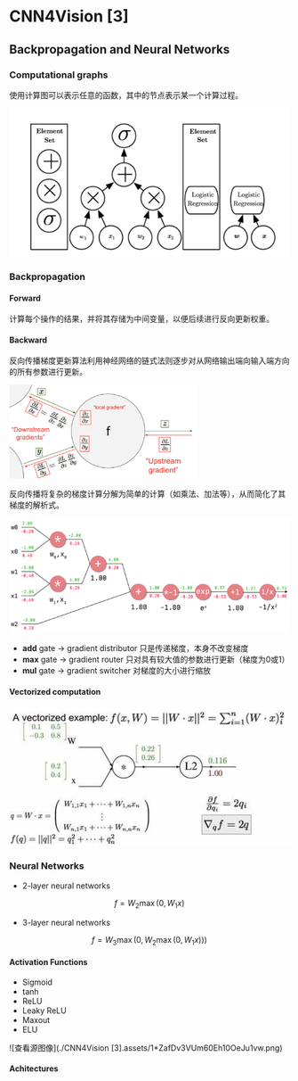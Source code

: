# CNN4Vision [3]

## Backpropagation and Neural Networks

### Computational graphs

使用计算图可以表示任意的函数，其中的节点表示某一个计算过程。

<img src="./CNN4Vision [3].assets/1*APizoaj5X1Hh-JaujnM6Kw.png" alt="查看源图像"  />

### Backpropagation

#### Forward

计算每个操作的结果，并将其存储为中间变量，以便后续进行反向更新权重。

#### Backward

反向传播梯度更新算法利用神经网络的链式法则逐步对从网络输出端向输入端方向的所有参数进行更新。

<img src="./CNN4Vision [3].assets/backprop-template.png" alt="backpropagation" style="zoom: 33%;" />

 反向传播将复杂的梯度计算分解为简单的计算（如乘法、加法等），从而简化了其梯度的解析式。

<img src="./CNN4Vision [3].assets/backpropagation.jpg" alt="backpropagation" style="zoom: 100%;" />

- **add** gate -> gradient distributor 只是传递梯度，本身不改变梯度
- **max** gate -> gradient router 只对具有较大值的参数进行更新（梯度为0或1）
- **mul** gate -> gradient switcher 对梯度的大小进行缩放

#### Vectorized computation

<img src="./CNN4Vision [3].assets/OIP.N1Jqa6IzXUfuiXX12ALKnAHaDr" alt="查看源图像" style="zoom:150%;" />

### Neural Networks

- 2-layer neural networks

$$
f=W_2\max(0, W_1x)
$$

- 3-layer neural networks

$$
f=W_3\max(0, W_2\max(0, W_1x)))
$$

#### Activation Functions

- Sigmoid
- tanh
- ReLU
- Leaky ReLU
- Maxout
- ELU

![查看源图像](./CNN4Vision [3].assets/1*ZafDv3VUm60Eh10OeJu1vw.png)

#### Achitectures

